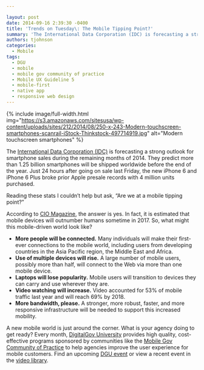 ```yaml
---

layout: post
date: 2014-09-16 2:39:30 -0400
title: 'Trends on Tuesday\: The Mobile Tipping Point?'
summary: 'The International Data Corporation (IDC) is forecasting a strong outlook for smartphone sales during the remaining months of 2014. So, what might this mobile-driven world look like?'
authors: tjohnson
categories:
  - Mobile
tags:
  - DGU
  - mobile
  - mobile gov community of practice
  - Mobile UX Guideline 5
  - mobile-first
  - native app
  - responsive web design
---
```



{% include image/full-width.html img="https://s3.amazonaws.com/sitesusa/wp-content/uploads/sites/212/2014/08/250-x-243-Modern-touchscreen-smartphones-scanrail-iStock-Thinkstock-497714919.jpg" alt="Modern touchscreen smartphones" %} 

The [International Data Corporation (IDC)](http://www.mobilemarketingwatch.com/idc-says-the-rest-of-2014-will-be-strong-for-smartphones-44530/) is forecasting a strong outlook for smartphone sales during the remaining months of 2014. They predict more than 1.25 billion smartphones will be shipped worldwide before the end of the year. Just 24 hours after going on sale last Friday, the new iPhone 6 and iPhone 6 Plus broke prior Apple presale records with 4 million units purchased.

Reading these stats I couldn’t help but ask, “Are we at a mobile tipping point?”

According to [CIO Magazine](http://www.cio.com/article/2369831/mobile/are-you-ready-for-an-all-mobile-world.html), the answer is yes. In fact, it is estimated that mobile devices will outnumber humans sometime in 2017. So, what might this mobile-driven world look like?

  * **More people will be connected.** Many individuals will make their first-ever connections to the mobile world, including users from developing countries in the Asia Pacific region, the Middle East and Africa.
  * **Use of multiple devices will rise.** A large number of mobile users, possibly more than half, will connect to the Web via more than one mobile device.
  * **Laptops will lose popularity.** Mobile users will transition to devices they can carry and use wherever they are.
  * **Video watching will increase.** Video accounted for 53% of mobile traffic last year and will reach 69% by 2018.
  * **More bandwidth, please.** A stronger, more robust, faster, and more responsive infrastructure will be needed to support this increased mobility.

A new mobile world is just around the corner. What is your agency doing to get ready? Every month, <a title="DigitalGov University" href="https://www.WHATEVER/digitalgov-university/" target="_blank">DigitalGov University</a> provides high quality, cost-effective programs sponsored by communities like the [Mobile Gov Community of Practice](https://www.WHATEVER/communities/ "Communities") to help agencies improve the user experience for mobile customers. Find an upcoming <a title="DGU event" href="https://www.WHATEVER/events/" target="_blank">DGU event</a> or view a recent event in the <a title="video library" href="https://www.WHATEVER/digitalgov-university/video-library/" target="_blank">video library</a>.